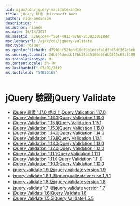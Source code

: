 ```yaml
---
uid: ajax/cdn/jquery-validate/index
title: jQuery 驗證 |Microsoft Docs
author: rick-anderson
description: ''
ms.author: riande
ms.date: 10/14/2017
ms.assetid: a266cc44-f514-4913-9768-5b382380184d
msc.legacyurl: /ajax/cdn/jquery-validate
msc.type: folder
ms.openlocfilehash: d7990cf52fedd10d09b1edcfb1dfb05df367a5eb
ms.sourcegitcommit: 24b1f6decbb17bb22a45166e5fdb0845c65af498
ms.translationtype: MT
ms.contentlocale: zh-TW
ms.lasthandoff: 03/01/2019
ms.locfileid: "57023165"
---
```

<a name="jquery-validate"></a><span data-ttu-id="3a937-102">jQuery 驗證</span><span class="sxs-lookup"><span data-stu-id="3a937-102">jQuery Validate</span></span>
====================
- [<span data-ttu-id="3a937-103">jQuery 驗證 1.17.0 或以上</span><span class="sxs-lookup"><span data-stu-id="3a937-103">jQuery Validation 1.17.0</span></span>](cdnjqueryvalidate1170.md)
- [<span data-ttu-id="3a937-104">jQuery Validation 1.16.0</span><span class="sxs-lookup"><span data-stu-id="3a937-104">jQuery Validation 1.16.0</span></span>](cdnjqueryvalidate1160.md)
- [<span data-ttu-id="3a937-105">jQuery Validation 1.15.1</span><span class="sxs-lookup"><span data-stu-id="3a937-105">jQuery Validation 1.15.1</span></span>](cdnjqueryvalidate1151.md)
- [<span data-ttu-id="3a937-106">jQuery Validation 1.15.0</span><span class="sxs-lookup"><span data-stu-id="3a937-106">jQuery Validation 1.15.0</span></span>](cdnjqueryvalidate1150.md)
- [<span data-ttu-id="3a937-107">jQuery Validation 1.14.0</span><span class="sxs-lookup"><span data-stu-id="3a937-107">jQuery Validation 1.14.0</span></span>](cdnjqueryvalidate1140.md)
- [<span data-ttu-id="3a937-108">jQuery Validation 1.13.1</span><span class="sxs-lookup"><span data-stu-id="3a937-108">jQuery Validation 1.13.1</span></span>](cdnjqueryvalidate1131.md)
- [<span data-ttu-id="3a937-109">jQuery Validation 1.13.0</span><span class="sxs-lookup"><span data-stu-id="3a937-109">jQuery Validation 1.13.0</span></span>](cdnjqueryvalidate1130.md)
- [<span data-ttu-id="3a937-110">jQuery Validation 1.12.0</span><span class="sxs-lookup"><span data-stu-id="3a937-110">jQuery Validation 1.12.0</span></span>](cdnjqueryvalidate1120.md)
- [<span data-ttu-id="3a937-111">jQuery Validation 1.11.1</span><span class="sxs-lookup"><span data-stu-id="3a937-111">jQuery Validation 1.11.1</span></span>](cdnjqueryvalidate1111.md)
- [<span data-ttu-id="3a937-112">jQuery Validation 1.11.0</span><span class="sxs-lookup"><span data-stu-id="3a937-112">jQuery Validation 1.11.0</span></span>](cdnjqueryvalidate111.md)
- [<span data-ttu-id="3a937-113">jQuery Validation 1.10.0</span><span class="sxs-lookup"><span data-stu-id="3a937-113">jQuery Validation 1.10.0</span></span>](cdnjqueryvalidate110.md)
- [<span data-ttu-id="3a937-114">jquery.validate 1.9 版</span><span class="sxs-lookup"><span data-stu-id="3a937-114">jquery.validate version 1.9</span></span>](cdnjqueryvalidate19.md)
- [<span data-ttu-id="3a937-115">jquery.validate 1.8.1 版</span><span class="sxs-lookup"><span data-stu-id="3a937-115">jquery.validate version 1.8.1</span></span>](cdnjqueryvalidate181.md)
- [<span data-ttu-id="3a937-116">jquery.validate 1.8 版</span><span class="sxs-lookup"><span data-stu-id="3a937-116">jquery.validate version 1.8</span></span>](cdnjqueryvalidate18.md)
- [<span data-ttu-id="3a937-117">jquery.validate 1.7 版</span><span class="sxs-lookup"><span data-stu-id="3a937-117">jquery.validate version 1.7</span></span>](cdnjqueryvalidate17.md)
- [<span data-ttu-id="3a937-118">jQuery Validate 1.6</span><span class="sxs-lookup"><span data-stu-id="3a937-118">jQuery Validate 1.6</span></span>](cdnjqueryvalidate16.md)
- [<span data-ttu-id="3a937-119">jQuery Validate 1.5.5</span><span class="sxs-lookup"><span data-stu-id="3a937-119">jQuery Validate 1.5.5</span></span>](cdnjqueryvalidate155.md)
